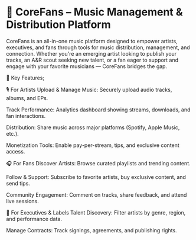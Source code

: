 # 🎵 CoreFans – Music Management & Distribution Platform

CoreFans is an all-in-one music platform designed to empower artists, executives, and fans through tools for music distribution, management, and connection. Whether you're an emerging artist looking to publish your tracks, an A&R scout seeking new talent, or a fan eager to support and engage with your favorite musicians — CoreFans bridges the gap.

🌟 Key Features;

🎙️ For Artists
Upload & Manage Music: Securely upload audio tracks, albums, and EPs.

Track Performance: Analytics dashboard showing streams, downloads, and fan interactions.

Distribution: Share music across major platforms (Spotify, Apple Music, etc.).

Monetization Tools: Enable pay-per-stream, tips, and exclusive content access.

🎧 For Fans
Discover Artists: Browse curated playlists and trending content.

Follow & Support: Subscribe to favorite artists, buy exclusive content, and send tips.

Community Engagement: Comment on tracks, share feedback, and attend live sessions.

🏢 For Executives & Labels
Talent Discovery: Filter artists by genre, region, and performance data.

Manage Contracts: Track signings, agreements, and publishing rights.


